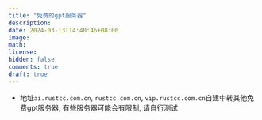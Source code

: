 ```yaml
---
title: "免费的gpt服务器"
description: 
date: 2024-03-13T14:40:46+08:00
image: 
math: 
license: 
hidden: false
comments: true
draft: true
---
```


- 地址`ai.rustcc.com.cn`, `rustcc.com.cn`, `vip.rustcc.com.cn`自建中转其他免费gpt服务器, 有些服务器可能会有限制, 请自行测试